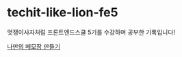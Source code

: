 # techit-like-lion-fe5
멋쟁이사자처럼 프론트엔드스쿨 5기를 수강하며 공부한 기록입니다!

[나만의 메모장 만들기](https://jiuuij.github.io/techit-like-lion-fe5/Memopad/index.html)
